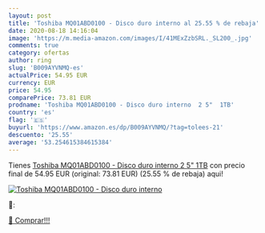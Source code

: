 ```yaml
---
layout: post
title: 'Toshiba MQ01ABD0100 - Disco duro interno al 25.55 % de rebaja'
date: 2020-08-18 14:16:04
image: 'https://m.media-amazon.com/images/I/41MExZzbSRL._SL200_.jpg'
comments: true
category: ofertas
author: ring
slug: 'B009AYVNMQ-es'
actualPrice: 54.95 EUR
currency: EUR
price: 54.95
comparePrice: 73.81 EUR
prodname: 'Toshiba MQ01ABD0100 - Disco duro interno  2 5"  1TB'
country: 'es'
flag: '🇪🇸'
buyurl: 'https://www.amazon.es/dp/B009AYVNMQ/?tag=tolees-21'
descuento: '25.55'
average: '53.254615384615384'
---
```


Tienes [Toshiba MQ01ABD0100 - Disco duro interno  2 5"  1TB](https://www.amazon.es/dp/B009AYVNMQ/?tag=tolees-21) con precio final de  54.95 EUR (original: 73.81 EUR) (25.55 %  de rebaja) aqui!

[![Toshiba MQ01ABD0100 - Disco duro interno](https://m.media-amazon.com/images/I/41MExZzbSRL._SL200_.jpg)](https://www.amazon.es/dp/B009AYVNMQ/?tag=tolees-21)

🔎:


[🛒 Comprar!!!](https://www.amazon.es/dp/B009AYVNMQ/?tag=tolees-21)
